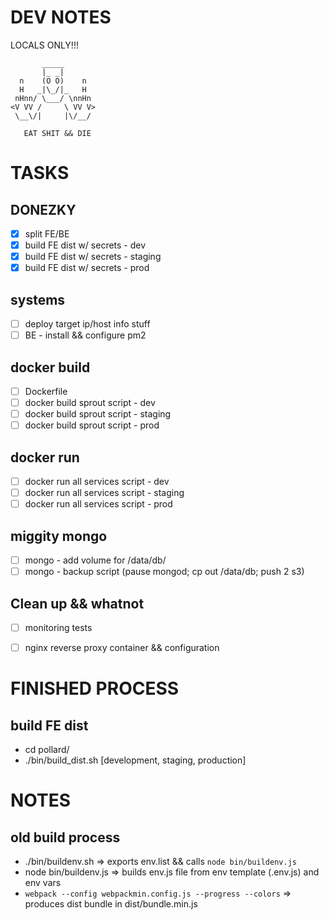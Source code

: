 # DEV NOTES
LOCALS ONLY!!!

           _____
           |_ _|
      n    (O O)    n
      H   _|\_/|_   H
     nHnn/ \___/ \nnHn
    <V VV /     \ VV V>
     \__\/|     |\/__/

	   EAT SHIT && DIE

# TASKS

## DONEZKY

- [X] split FE/BE
- [X] build FE dist w/ secrets - dev
- [X] build FE dist w/ secrets - staging
- [X] build FE dist w/ secrets - prod

## systems

- [ ] deploy target ip/host info stuff
- [ ] BE - install && configure pm2

## docker build

- [ ] Dockerfile
- [ ] docker build sprout script - dev
- [ ] docker build sprout script - staging
- [ ] docker build sprout script - prod

## docker run

- [ ] docker run all services script - dev
- [ ] docker run all services script - staging
- [ ] docker run all services script - prod

## miggity mongo

- [ ] mongo - add volume for /data/db/
- [ ] mongo - backup script (pause mongod; cp out /data/db; push 2 s3)

## Clean up && whatnot

- [ ] monitoring tests
- [ ] nginx reverse proxy container && configuration


# FINISHED PROCESS

## build FE dist

- cd pollard/
- ./bin/build_dist.sh [development, staging, production]



# NOTES

## old build process

- ./bin/buildenv.sh => exports env.list && calls `node bin/buildenv.js`
- node bin/buildenv.js => builds env.js file from env template (.env.js) and env vars
- `webpack --config webpackmin.config.js --progress --colors` => produces dist bundle in dist/bundle.min.js
